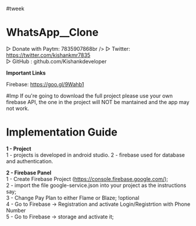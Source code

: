 #tweek
# WhatsApp__Clone 
 
▷ Donate with Paytm: 7835907868br /> 
▷ Twitter: https://twitter.com/kishankmr7835<br /> 
▷ GitHub : github.com/Kishankdeveloper<br /> 
 
 
 
**Important Links** 
 
Firebase: https://goo.gl/9Wahb1<br /> 
 
#Imp
If ou're going to download the full project please use your own firebase API, the one in the project will NOT be mantained and the app may not work. 
 
 
# Implementation Guide<br /> 
**1 - Project**<br /> 
1 - projects is developed in android studio.
2 - firebase used for database and authentication.
 
**2 - Firebase Panel**<br /> 
1 - Create Firebase Project (https://console.firebase.google.com/);<br /> 
2 - import the file google-service.json into your project as the instructions say;<br /> 
3 - Change Pay Plan to either Flame or Blaze; !optional<br /> 
4 - Go to Firebase -> Registration and activate Login/Registrtion with Phone Number<br /> 
5 - Go to Firebase -> storage and activate it;<br /> 

